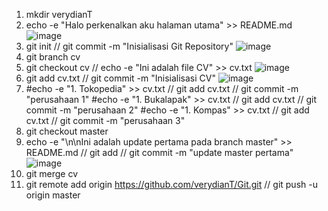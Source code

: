 1. mkdir verydianT
2. echo -e "Halo perkenalkan aku halaman utama" >> README.md
   ![image](https://user-images.githubusercontent.com/87766711/134195310-4f248733-aa75-4ad2-9451-447675d7cbc5.png)
4. git init // git commit -m "Inisialisasi Git Repository"
   ![image](https://user-images.githubusercontent.com/87766711/134196613-b6d50a4f-4ebd-476a-a7f4-db9d83a8a049.png)
6. git branch cv
7. git checkout cv // echo -e "Ini adalah file CV" >> cv.txt
   ![image](https://user-images.githubusercontent.com/87766711/134195630-477a32c0-4480-4752-95ed-ccf74786ffca.png)
8. git add cv.txt // git commit -m "Inisialisasi CV"
   ![image](https://user-images.githubusercontent.com/87766711/134195879-46b923d6-83e7-4cbb-8bf0-10b7e35d420e.png)
10. #echo -e "1. Tokopedia" >> cv.txt // git add cv.txt // git commit -m "perusahaan 1"
   #echo -e "1. Bukalapak" >> cv.txt // git add cv.txt // git commit -m "perusahaan 2"
   #echo -e "1. Kompas" >> cv.txt // git add cv.txt // git commit -m "perusahaan 3"
8. git checkout master
9. echo -e "\n\nIni adalah update pertama pada branch master" >> README.md // git add // git commit -m "update master pertama"
   ![image](https://user-images.githubusercontent.com/87766711/134196459-bd1247ac-039d-4b19-b283-654a1d2492b6.png)
11. git merge cv
12. git remote add origin https://github.com/verydianT/Git.git // git push -u origin master
